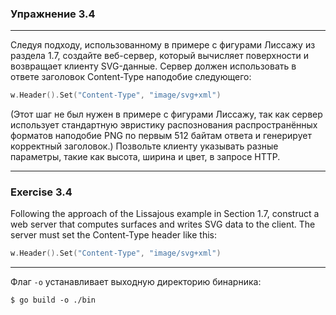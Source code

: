 ### Упражнение 3.4

---

Следуя подходу, использованному в примере с фигурами Лиссажу из раздела 1.7, 
создайте веб-сервер, который вычисляет поверхности и возвращает клиенту SVG-данные.
Сервер должен использовать в ответе заголовок Content-Type наподобие следующего:
```go
w.Header().Set("Content-Type", "image/svg+xml")
```
(Этот шаг не был нужен в примере с фигурами Лиссажу, так как сервер использует стандартную эвристику распознования 
распространённых форматов наподобие PNG по первым 512 байтам ответа и генерирует корректный заголовок.)
Позвольте клиенту указывать разные параметры, такие как высота, ширина и цвет, в запросе HTTP.

---

### Exercise 3.4

Following the approach of the Lissajous example in Section 1.7, construct a web server that 
computes surfaces and writes SVG data to the client. The server must set the Content-Type header like this:
```go
w.Header().Set("Content-Type", "image/svg+xml")
```

---

Флаг ```-o``` устанавливает выходную директорию бинарника:
```
$ go build -o ./bin
```
